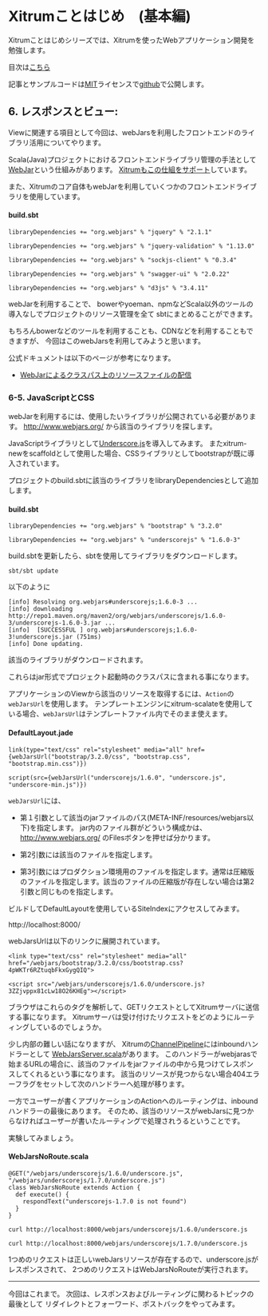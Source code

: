# Xitrumことはじめ　(基本編)

Xitrumことはじめシリーズでは、Xitrumを使ったWebアプリケーション開発を勉強します。

目次は[こちら](http://george-osd-blog.heroku.com/40)

記事とサンプルコードは[MIT](http://opensource.org/licenses/mit-license.php)ライセンスで[github](https://github.com/georgeOsdDev/xitrum-kotohajime)で公開します。

## 6. レスポンスとビュー:

Viewに関連する項目として今回は、webJarsを利用したフロントエンドのライブラリ活用についてやります。

Scala(Java)プロジェクトにおけるフロントエンドライブラリ管理の手法として[WebJar](http://www.webjars.org/)という仕組みがあります。
[Xitrumもこの仕組をサポート](http://www.webjars.org/documentation#xitrum)しています。

また、Xitrumのコア自体もwebJarを利用していくつかのフロントエンドライブラリを使用しています。

#### build.sbt

    libraryDependencies += "org.webjars" % "jquery" % "2.1.1"

    libraryDependencies += "org.webjars" % "jquery-validation" % "1.13.0"

    libraryDependencies += "org.webjars" % "sockjs-client" % "0.3.4"

    libraryDependencies += "org.webjars" % "swagger-ui" % "2.0.22"

    libraryDependencies += "org.webjars" % "d3js" % "3.4.11"


webJarを利用することで、
bowerやyoeman、npmなどScala以外のツールの導入なしでプロジェクトのリソース管理を全て
sbtにまとめることができます。

もちろんbowerなどのツールを利用することも、CDNなどを利用することもできますが、
今回はこのwebJarsを利用してみようと思います。

公式ドキュメントは以下のページが参考になります。

 * [WebJarによるクラスパス上のリソースファイルの配信](http://xitrum-framework.github.io/guide/3.18/ja/static.html#webjar)

### 6-5. JavaScriptとCSS

webJarを利用するには、使用したいライブラリが公開されている必要があります。
http://www.webjars.org/ から該当のライブラリを探します。

JavaScriptライブラリとして[Underscore.js](http://underscorejs.org/)を導入してみます。
またxitrum-newをscaffoldとして使用した場合、CSSライブラリとしてbootstrapが既に導入されています。

プロジェクトのbuild.sbtに該当のライブラリをlibraryDependenciesとして追加します。

#### build.sbt

    libraryDependencies += "org.webjars" % "bootstrap" % "3.2.0"

    libraryDependencies += "org.webjars" % "underscorejs" % "1.6.0-3"

build.sbtを更新したら、sbtを使用してライブラリをダウンロードします。

``sbt/sbt update``

以下のように

    [info] Resolving org.webjars#underscorejs;1.6.0-3 ...
    [info] downloading http://repo1.maven.org/maven2/org/webjars/underscorejs/1.6.0-3/underscorejs-1.6.0-3.jar ...
    [info] 	[SUCCESSFUL ] org.webjars#underscorejs;1.6.0-3!underscorejs.jar (751ms)
    [info] Done updating.

該当のライブラリがダウンロードされます。

これらはjar形式でプロジェクト起動時のクラスパスに含まれる事になります。

アプリケーションのViewから該当のリソースを取得するには、``Action``の``webJarsUrl``を使用します。
テンプレートエンジンにxitrum-scalateを使用している場合、``webJarsUrl``はテンプレートファイル内でそのまま使えます。

#### DefaultLayout.jade

    link(type="text/css" rel="stylesheet" media="all" href={webJarsUrl("bootstrap/3.2.0/css", "bootstrap.css", "bootstrap.min.css")})

    script(src={webJarsUrl("underscorejs/1.6.0", "underscore.js", "underscore-min.js")})


`webJarsUrl`には、

 * 第１引数として該当のjarファイルのパス(META-INF/resources/webjars以下)を指定します。
   jar内のファイル群がどういう構成かは、http://www.webjars.org/ のFilesボタンを押せば分かります。

 * 第2引数には該当のファイルを指定します。

 * 第3引数にはプロダクション環境用のファイルを指定します。通常は圧縮版のファイルを指定します。該当のファイルの圧縮版が存在しない場合は第2引数と同じものを指定します。


ビルドしてDefaultLayoutを使用しているSiteIndexにアクセスしてみます。

http://localhost:8000/

webJarsUrlは以下のリンクに展開されています。

```
<link type="text/css" rel="stylesheet" media="all" href="/webjars/bootstrap/3.2.0/css/bootstrap.css?4pWKTr6RZtuqbFkxGygQIQ">

<script src="/webjars/underscorejs/1.6.0/underscore.js?3ZZjvppx81cLw18O26KHEg"></script>
```

ブラウザはこれらのタグを解析して、GETリクエストとしてXitrumサーバに送信する事になります。
Xitrumサーバは受け付けたリクエストをどのようにルーティングしているのでしょうか。

少し内部の難しい話になりますが、
Xitrumの[ChannelPipeline](http://xitrum-framework.github.io/guide/3.18/ja/handler.html)にはinboundハンドラーとして
[WebJarsServer.scala](https://github.com/xitrum-framework/xitrum/blob/46f330ac6c360688417406dcc1539ebb8704b721/src/main/scala/xitrum/handler/inbound/WebJarsServer.scala)があります。
このハンドラーがwebjarasで始まるURLの場合に、該当のファイルをjarファイルの中から見つけてレスポンスしてくれるという事になります。
該当のリソースが見つからない場合404エラーフラグをセットして次のハンドラーへ処理が移ります。

一方でユーザーが書くアプリケーションのActionへのルーティングは、inboundハンドラーの最後にあります。
そのため、該当のリソースがwebJarsに見つからなければユーザーが書いたルーティングで処理されうるということです。

実験してみましょう。

#### WebJarsNoRoute.scala

    @GET("/webjars/underscorejs/1.6.0/underscore.js", "/webjars/underscorejs/1.7.0/underscore.js")
    class WebJarsNoRoute extends Action {
      def execute() {
        respondText("underscorejs-1.7.0 is not found")
      }
    }


`curl http://localhost:8000/webjars/underscorejs/1.6.0/underscore.js`


`curl http://localhost:8000/webjars/underscorejs/1.7.0/underscore.js`


1つめのリクエストは正しいwebJarsリソースが存在するので、underscore.jsがレスポンスされて、
2つめのリクエストはWebJarsNoRouteが実行されます。

---

今回はこれまで。
次回は、レスポンスおよびルーティングに関わるトピックの最後として
リダイレクトとフォーワード、ポストバックをやってみます。
